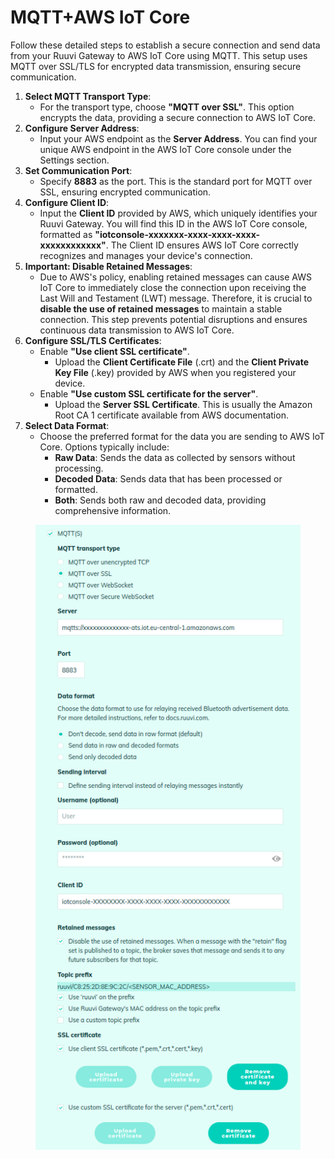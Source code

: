 # MQTT+AWS IoT Core

Follow these detailed steps to establish a secure connection and send data from your Ruuvi Gateway to AWS IoT Core using MQTT. This setup uses MQTT over SSL/TLS for encrypted data transmission, ensuring secure communication.

1. **Select MQTT Transport Type**:
   * For the transport type, choose **"MQTT over SSL"**. This option encrypts the data, providing a secure connection to AWS IoT Core.
2. **Configure Server Address**:
   * Input your AWS endpoint as the **Server Address**. You can find your unique AWS endpoint in the AWS IoT Core console under the Settings section.
3. **Set Communication Port**:
   * Specify **8883** as the port. This is the standard port for MQTT over SSL, ensuring encrypted communication.
4. **Configure Client ID**:
   * Input the **Client ID** provided by AWS, which uniquely identifies your Ruuvi Gateway. You will find this ID in the AWS IoT Core console, formatted as **"iotconsole-xxxxxxx-xxxx-xxxx-xxxx-xxxxxxxxxxxx"**. The Client ID ensures AWS IoT Core correctly recognizes and manages your device's connection.
5. **Important: Disable Retained Messages**:
   * Due to AWS's policy, enabling retained messages can cause AWS IoT Core to immediately close the connection upon receiving the Last Will and Testament (LWT) message. Therefore, it is crucial to **disable the use of retained messages** to maintain a stable connection. This step prevents potential disruptions and ensures continuous data transmission to AWS IoT Core.
6. **Configure SSL/TLS Certificates**:
   * Enable **"Use client SSL certificate"**.
     * Upload the **Client Certificate File** (.crt) and the **Client Private Key File** (.key) provided by AWS when you registered your device.
   * Enable **"Use custom SSL certificate for the server"**.
     * Upload the **Server SSL Certificate**. This is usually the Amazon Root CA 1 certificate available from AWS documentation.
7. **Select Data Format**:
   * Choose the preferred format for the data you are sending to AWS IoT Core. Options typically include:
     * **Raw Data**: Sends the data as collected by sensors without processing.
     * **Decoded Data**: Sends data that has been processed or formatted.
     * **Both**: Sends both raw and decoded data, providing comprehensive information.

<figure><img src="../.gitbook/assets/Screenshot from 2024-02-09 13-42-50.png" alt=""><figcaption></figcaption></figure>
